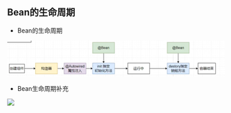 ## Bean的生命周期

- Bean的生命周期

![Bean的声明周期图](image\生命周期.png)

- Bean生命周期补充

![](D:\WorkSpace\JavaWeb\SSM\image\Bean生命周期-补充.png)
